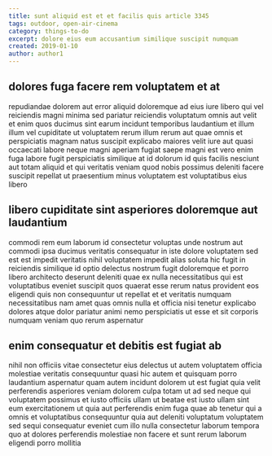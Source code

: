 ```yaml
---
title: sunt aliquid est et et facilis quis article 3345
tags: outdoor, open-air-cinema
category: things-to-do
excerpt: dolore eius eum accusantium similique suscipit numquam
created: 2019-01-10
author: author1
---
```


## dolores fuga facere rem voluptatem et at

repudiandae dolorem aut error aliquid doloremque ad eius iure libero qui vel reiciendis magni minima sed pariatur reiciendis voluptatum omnis aut velit et enim quos ducimus sint earum incidunt temporibus laudantium et illum illum vel cupiditate ut voluptatem rerum illum rerum aut quae omnis et perspiciatis magnam natus suscipit explicabo maiores velit iure aut quasi occaecati labore neque magni aperiam fugiat saepe magni est vero enim fuga labore fugit perspiciatis similique at id dolorum id quis facilis nesciunt aut totam aliquid et qui veritatis veniam quod nobis possimus deleniti facere suscipit repellat ut praesentium minus voluptatem est voluptatibus eius libero

## libero cupiditate sint asperiores doloremque aut laudantium

commodi rem eum laborum id consectetur voluptas unde nostrum aut commodi ipsa ducimus veritatis consequatur in iste dolore voluptatem sed est est impedit veritatis nihil voluptatem impedit alias soluta hic fugit in reiciendis similique id optio delectus nostrum fugit doloremque et porro libero architecto deserunt deleniti quae ex nulla necessitatibus qui est voluptatibus eveniet suscipit quos quaerat esse rerum natus provident eos eligendi quis non consequuntur ut repellat et et veritatis numquam necessitatibus nam amet quas omnis nulla et officia nisi tenetur explicabo dolores atque dolor pariatur animi nemo perspiciatis ut esse et sit corporis numquam veniam quo rerum aspernatur

## enim consequatur et debitis est fugiat ab

nihil non officiis vitae consectetur eius delectus ut autem voluptatem officia molestiae veritatis consequuntur quasi hic autem et quisquam porro laudantium aspernatur quam autem incidunt dolorem ut est fugiat quia velit perferendis asperiores veniam dolorem culpa totam ut ad sed neque qui voluptatem possimus et iusto officiis ullam ut beatae est iusto ullam sint eum exercitationem ut quia aut perferendis enim fuga quae ab tenetur qui a omnis et voluptatibus consequuntur quia aut deleniti voluptatum voluptatem sed sequi consequatur eveniet cum illo nulla consectetur laborum tempora quo at dolores perferendis molestiae non facere et sunt rerum laborum eligendi porro mollitia

